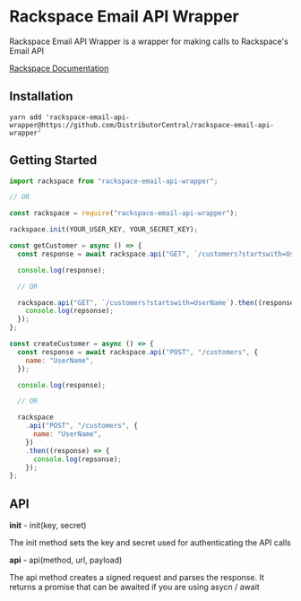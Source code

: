 # Rackspace Email API Wrapper

Rackspace Email API Wrapper is a wrapper for making calls to Rackspace's Email API

[Rackspace Documentation](http://api-wiki.apps.rackspace.com/api-wiki/index.php?title=Main_Page)

## Installation

`yarn add 'rackspace-email-api-wrapper@https://github.com/DistributorCentral/rackspace-email-api-wrapper'`

## Getting Started

```javascript
import rackspace from "rackspace-email-api-wrapper";

// OR

const rackspace = require("rackspace-email-api-wrapper");

rackspace.init(YOUR_USER_KEY, YOUR_SECRET_KEY);

const getCustomer = async () => {
  const response = await rackspace.api("GET", `/customers?startswith=UserName`);

  console.log(response);

  // OR

  rackspace.api("GET", `/customers?startswith=UserName`).then((response) => {
    console.log(repsonse);
  });
};

const createCustomer = async () => {
  const response = await rackspace.api("POST", "/customers", {
    name: "UserName",
  });

  console.log(response);

  // OR

  rackspace
    .api("POST", "/customers", {
      name: "UserName",
    })
    .then((response) => {
      console.log(repsonse);
    });
};
```

## API

**init** - init(key, secret)

The init method sets the key and secret used for authenticating the API calls

**api** - api(method, url, payload)

The api method creates a signed request and parses the response. It returns a promise that can be awaited if you are using asycn / await
